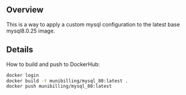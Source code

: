 ## Overview
This is a way to apply a custom mysql configuration to the latest base
mysql8.0.25 image.

## Details
How to build and push to DockerHub:
```bash
docker login
docker build -t munibilling/mysql_80:latest .
docker push munibilling/mysql_80:latest
```
